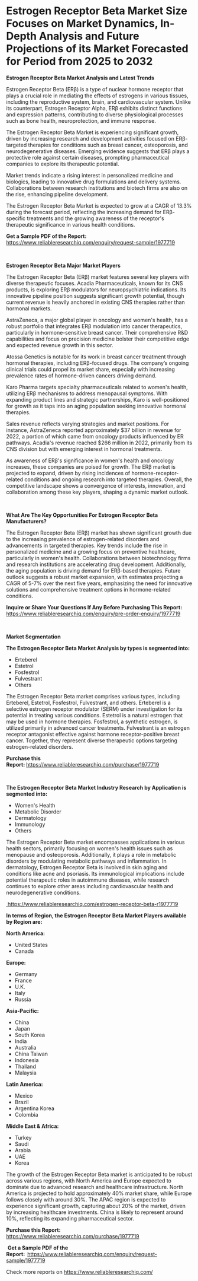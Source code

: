 <p><h1>Estrogen Receptor Beta Market Size Focuses on Market Dynamics, In-Depth Analysis and Future Projections of its Market Forecasted for Period from 2025 to 2032</h1></p><p><strong>Estrogen Receptor Beta Market Analysis and Latest Trends</strong></p>
<p><p>Estrogen Receptor Beta (ERβ) is a type of nuclear hormone receptor that plays a crucial role in mediating the effects of estrogens in various tissues, including the reproductive system, brain, and cardiovascular system. Unlike its counterpart, Estrogen Receptor Alpha, ERβ exhibits distinct functions and expression patterns, contributing to diverse physiological processes such as bone health, neuroprotection, and immune response.</p><p>The Estrogen Receptor Beta Market is experiencing significant growth, driven by increasing research and development activities focused on ERβ-targeted therapies for conditions such as breast cancer, osteoporosis, and neurodegenerative diseases. Emerging evidence suggests that ERβ plays a protective role against certain diseases, prompting pharmaceutical companies to explore its therapeutic potential.</p><p>Market trends indicate a rising interest in personalized medicine and biologics, leading to innovative drug formulations and delivery systems. Collaborations between research institutions and biotech firms are also on the rise, enhancing pipeline development.</p><p>The Estrogen Receptor Beta Market is expected to grow at a CAGR of 13.3% during the forecast period, reflecting the increasing demand for ERβ-specific treatments and the growing awareness of the receptor's therapeutic significance in various health conditions.</p></p>
<p><strong>Get a Sample PDF of the Report:&nbsp;</strong> <a href="https://www.reliableresearchiq.com/enquiry/request-sample/1977719?utm_campaign=3193&utm_medium=2&utm_source=Github&utm_content=ia&utm_term=08032025&utm_id=estrogen-receptor-beta">https://www.reliableresearchiq.com/enquiry/request-sample/1977719</a></p>
<p>&nbsp;</p>
<p><strong>Estrogen Receptor Beta Major Market Players</strong></p>
<p><p>The Estrogen Receptor Beta (ERβ) market features several key players with diverse therapeutic focuses. Acadia Pharmaceuticals, known for its CNS products, is exploring ERβ modulators for neuropsychiatric indications. Its innovative pipeline position suggests significant growth potential, though current revenue is heavily anchored in existing CNS therapies rather than hormonal markets.</p><p>AstraZeneca, a major global player in oncology and women's health, has a robust portfolio that integrates ERβ modulation into cancer therapeutics, particularly in hormone-sensitive breast cancer. Their comprehensive R&D capabilities and focus on precision medicine bolster their competitive edge and expected revenue growth in this sector.</p><p>Atossa Genetics is notable for its work in breast cancer treatment through hormonal therapies, including ERβ-focused drugs. The company’s ongoing clinical trials could propel its market share, especially with increasing prevalence rates of hormone-driven cancers driving demand.</p><p>Karo Pharma targets specialty pharmaceuticals related to women's health, utilizing ERβ mechanisms to address menopausal symptoms. With expanding product lines and strategic partnerships, Karo is well-positioned for growth as it taps into an aging population seeking innovative hormonal therapies.</p><p>Sales revenue reflects varying strategies and market positions. For instance, AstraZeneca reported approximately $37 billion in revenue for 2022, a portion of which came from oncology products influenced by ER pathways. Acadia's revenue reached $266 million in 2022, primarily from its CNS division but with emerging interest in hormonal treatments.</p><p>As awareness of ERβ's significance in women's health and oncology increases, these companies are poised for growth. The ERβ market is projected to expand, driven by rising incidences of hormone-receptor-related conditions and ongoing research into targeted therapies. Overall, the competitive landscape shows a convergence of interests, innovation, and collaboration among these key players, shaping a dynamic market outlook.</p></p>
<p>&nbsp;</p>
<p><strong>What Are The Key Opportunities For Estrogen Receptor Beta Manufacturers?</strong></p>
<p><p>The Estrogen Receptor Beta (ERβ) market has shown significant growth due to the increasing prevalence of estrogen-related disorders and advancements in targeted therapies. Key trends include the rise in personalized medicine and a growing focus on preventive healthcare, particularly in women's health. Collaborations between biotechnology firms and research institutions are accelerating drug development. Additionally, the aging population is driving demand for ERβ-based therapies. Future outlook suggests a robust market expansion, with estimates projecting a CAGR of 5-7% over the next five years, emphasizing the need for innovative solutions and comprehensive treatment options in hormone-related conditions.</p></p>
<p><strong>Inquire or Share Your Questions If Any Before Purchasing This Report:</strong> <a href="https://www.reliableresearchiq.com/enquiry/pre-order-enquiry/1977719?utm_campaign=3193&utm_medium=2&utm_source=Github&utm_content=ia&utm_term=08032025&utm_id=estrogen-receptor-beta">https://www.reliableresearchiq.com/enquiry/pre-order-enquiry/1977719</a></p>
<p>&nbsp;</p>
<p><strong>Market Segmentation</strong></p>
<p><strong>The Estrogen Receptor Beta Market Analysis by types is segmented into:</strong></p>
<p><ul><li>Erteberel</li><li>Estetrol</li><li>Fosfestrol</li><li>Fulvestrant</li><li>Others</li></ul></p>
<p><p>The Estrogen Receptor Beta market comprises various types, including Erteberel, Estetrol, Fosfestrol, Fulvestrant, and others. Erteberel is a selective estrogen receptor modulator (SERM) under investigation for its potential in treating various conditions. Estetrol is a natural estrogen that may be used in hormone therapies. Fosfestrol, a synthetic estrogen, is utilized primarily in advanced cancer treatments. Fulvestrant is an estrogen receptor antagonist effective against hormone receptor-positive breast cancer. Together, they represent diverse therapeutic options targeting estrogen-related disorders.</p></p>
<p><strong>Purchase this Report:&nbsp;</strong><a href="https://www.reliableresearchiq.com/purchase/1977719?utm_campaign=3193&utm_medium=2&utm_source=Github&utm_content=ia&utm_term=08032025&utm_id=estrogen-receptor-beta">https://www.reliableresearchiq.com/purchase/1977719</a></p>
<p>&nbsp;</p>
<p><strong>The Estrogen Receptor Beta Market Industry Research by Application is segmented into:</strong></p>
<p><ul><li>Women's Health</li><li>Metabolic Disorder</li><li>Dermatology</li><li>Immunology</li><li>Others</li></ul></p>
<p><p>The Estrogen Receptor Beta market encompasses applications in various health sectors, primarily focusing on women's health issues such as menopause and osteoporosis. Additionally, it plays a role in metabolic disorders by modulating metabolic pathways and inflammation. In dermatology, Estrogen Receptor Beta is involved in skin aging and conditions like acne and psoriasis. Its immunological implications include potential therapeutic roles in autoimmune diseases, while research continues to explore other areas including cardiovascular health and neurodegenerative conditions.</p></p>
<p><a href="https://www.reliableresearchiq.com/estrogen-receptor-beta-r1977719?utm_campaign=3193&utm_medium=2&utm_source=Github&utm_content=ia&utm_term=08032025&utm_id=estrogen-receptor-beta">&nbsp;https://www.reliableresearchiq.com/estrogen-receptor-beta-r1977719</a></p>
<p><strong>In terms of Region, the Estrogen Receptor Beta Market Players available by Region are:</strong></p>
<p>
    <p> <strong> North America: </strong>
        <ul>
            <li>United States</li>
            <li>Canada</li>
        </ul>
        </p> 
    <p> <strong> Europe: </strong>
        <ul>
            <li>Germany</li>
            <li>France</li>
            <li>U.K.</li>
            <li>Italy</li>
            <li>Russia</li>
        </ul>
        </p> 
    <p> <strong> Asia-Pacific: </strong>
        <ul>
            <li>China</li>
            <li>Japan</li>
            <li>South Korea</li>
            <li>India</li>
            <li>Australia</li>
            <li>China Taiwan</li>
            <li>Indonesia</li>
            <li>Thailand</li>
            <li>Malaysia</li>
        </ul>
        </p> 
    <p> <strong> Latin America: </strong>
        <ul>
            <li>Mexico</li>
            <li>Brazil</li>
            <li>Argentina Korea</li>
            <li>Colombia</li>
        </ul>
        </p> 
    <p> <strong> Middle East & Africa: </strong>
        <ul>
            <li>Turkey</li>
            <li>Saudi</li>
            <li>Arabia</li>
            <li>UAE</li>
            <li>Korea</li>
        </ul>
    </p>
    </p>
<p><p>The growth of the Estrogen Receptor Beta market is anticipated to be robust across various regions, with North America and Europe expected to dominate due to advanced research and healthcare infrastructure. North America is projected to hold approximately 40% market share, while Europe follows closely with around 30%. The APAC region is expected to experience significant growth, capturing about 20% of the market, driven by increasing healthcare investments. China is likely to represent around 10%, reflecting its expanding pharmaceutical sector.</p></p>
<p><strong>Purchase this Report: </strong><a href="https://www.reliableresearchiq.com/purchase/1977719?utm_campaign=3193&utm_medium=2&utm_source=Github&utm_content=ia&utm_term=08032025&utm_id=estrogen-receptor-beta">https://www.reliableresearchiq.com/purchase/1977719</a></p>
<p>&nbsp;<strong>Get a Sample PDF of the Report:&nbsp;&nbsp;</strong><a href="https://www.reliableresearchiq.com/enquiry/request-sample/1977719?utm_campaign=3193&utm_medium=2&utm_source=Github&utm_content=ia&utm_term=08032025&utm_id=estrogen-receptor-beta">https://www.reliableresearchiq.com/enquiry/request-sample/1977719</a></p>
<p><strong></strong></p>
<p>Check more reports on <a href="https://www.reliableresearchiq.com/?utm_campaign=3193&utm_medium=2&utm_source=Github&utm_content=ia&utm_term=08032025&utm_id=estrogen-receptor-beta">https://www.reliableresearchiq.com/</a></p>